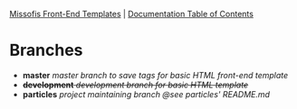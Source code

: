 [Missofis Front-End Templates](http://missofis.com) | [Documentation Table of Contents](toc.md)

# Branches

* __master__ _master branch to save tags for basic HTML front-end template_
* ~~__development__ _development branch for basic HTML template_~~
* __particles__ _project maintaining branch @see particles' README.md_
